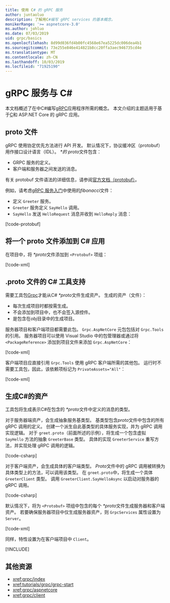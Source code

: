 ```yaml
---
title: 使用 C# 的 gRPC 服务
author: juntaoluo
description: 了解用C#编写 gRPC services 的基本概念。
monikerRange: '>= aspnetcore-3.0'
ms.author: johluo
ms.date: 07/03/2019
uid: grpc/basics
ms.openlocfilehash: 8d99d036fd4b00fc4568e67ea5225dc006dea4b1
ms.sourcegitcommit: 73e255e846e414821b8cc20ffa3aec946735cd4e
ms.translationtype: MT
ms.contentlocale: zh-CN
ms.lasthandoff: 10/03/2019
ms.locfileid: "71925190"
---
```

# <a name="grpc-services-with-c"></a>gRPC 服务与 C\#

本文档概述了在中C#编写[gRPC](https://grpc.io/docs/guides/)应用程序所需的概念。 本文介绍的主题适用于基于[C](https://grpc.io/blog/grpc-stacks)和 ASP.NET Core 的 gRPC 应用。

## <a name="proto-file"></a>proto 文件

gRPC 使用协定优先方法进行 API 开发。 默认情况下，协议缓冲区（protobuf）用作接口设计语言（IDL）。 *\*的 proto*文件包含：

* GRPC 服务的定义。
* 客户端和服务器之间发送的消息。

有关 protobuf 文件语法的详细信息，请参阅[官方文档（protobuf）](https://developers.google.com/protocol-buffers/docs/proto3)。

例如，请考虑[gRPC 服务入门](xref:tutorials/grpc/grpc-start)中使用的*fibonacci*文件：

* 定义 `Greeter` 服务。
* `Greeter` 服务定义 `SayHello` 调用。
* `SayHello` 发送 `HelloRequest` 消息并收到 `HelloReply` 消息：

[!code-protobuf[](~/tutorials/grpc/grpc-start/sample/GrpcGreeter/Protos/greet.proto)]

## <a name="add-a-proto-file-to-a-c-app"></a>将一个 proto 文件添加到 C\# 应用

在项目中，将 *\*proto*文件添加到 `<Protobuf>` 项组：

[!code-xml[](~/tutorials/grpc/grpc-start/sample/GrpcGreeter/GrpcGreeter.csproj?highlight=2&range=7-9)]

## <a name="c-tooling-support-for-proto-files"></a>.proto 文件的 C# 工具支持

需要工具包[Grpc](https://www.nuget.org/packages/Grpc.Tools/)才能从C# *\*proto*文件生成资产。 生成的资产（文件）：

* 每次生成项目时都按需生成。
* 不会添加到项目中，也不会签入源控件。
* 是包含在*obj*目录中的生成项目。

服务器项目和客户端项目都需要此包。 `Grpc.AspNetCore` 元包包括对 `Grpc.Tools`的引用。 服务器项目可以使用 Visual Studio 中的包管理器或通过将 `<PackageReference>` 添加到项目文件来添加 `Grpc.AspNetCore`：

[!code-xml[](~/tutorials/grpc/grpc-start/sample/GrpcGreeter/GrpcGreeter.csproj?highlight=1&range=12)]

客户端项目应直接引用 `Grpc.Tools` 使用 gRPC 客户端所需的其他包。 运行时不需要工具包，因此，该依赖项标记为 `PrivateAssets="All"`：

[!code-xml[](~/tutorials/grpc/grpc-start/sample/GrpcGreeterClient/GrpcGreeterClient.csproj?highlight=3&range=9-11)]

## <a name="generated-c-assets"></a>生成C#的资产

工具包将生成表示C#在包含的 *\*proto*文件中定义的消息的类型。

对于服务器端资产，会生成抽象服务基类型。 基类型包含*proto*文件中包含的所有 gRPC 调用的定义。 创建一个派生自此基类型的具体服务实现，并为 gRPC 调用实现逻辑。 对于 `greet.proto`（前面所述的示例），将生成一个包含虚拟 `SayHello` 方法的抽象 `GreeterBase` 类型。 具体的实现 `GreeterService` 重写方法，并实现处理 gRPC 调用的逻辑。

[!code-csharp[](~/tutorials/grpc/grpc-start/sample/GrpcGreeter/Services/GreeterService.cs?name=snippet)]

对于客户端资产，会生成具体的客户端类型。 *Proto*文件中的 gRPC 调用被转换为具体类型上的方法，可以调用该类型。 在 `greet.proto`中，将生成一个具体 `GreeterClient` 类型。 调用 `GreeterClient.SayHelloAsync` 以启动对服务器的 gRPC 调用。

[!code-csharp[](~/tutorials/grpc/grpc-start/sample/GrpcGreeterClient/Program.cs?name=snippet)]

默认情况下，将为 `<Protobuf>` 项组中包含的每个 *\*proto*文件生成服务器和客户端资产。 若要确保服务器项目中仅生成服务器资产，则 `GrpcServices` 属性设置为 `Server`。

[!code-xml[](~/tutorials/grpc/grpc-start/sample/GrpcGreeter/GrpcGreeter.csproj?highlight=2&range=7-9)]

同样，特性设置为在客户端项目中 `Client`。

[!INCLUDE[](~/includes/gRPCazure.md)]

## <a name="additional-resources"></a>其他资源

* <xref:grpc/index>
* <xref:tutorials/grpc/grpc-start>
* <xref:grpc/aspnetcore>
* <xref:grpc/client>
